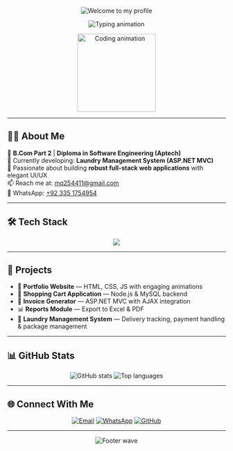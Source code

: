<!-- Animated Header Banner with Professional Colors -->
<p align="center">
  <img src="https://capsule-render.vercel.app/api?type=waving&color=1E3A8A&height=200&section=header&text=✨%20Welcome%20to%20my%20profile%20✨&fontSize=42&fontColor=C0C0C0&animation=fadeIn" alt="Welcome to my profile" />
</p>

<!-- Typing Animation -->
<p align="center">
  <img src="https://readme-typing-svg.herokuapp.com?font=Fira+Code&weight=600&size=26&pause=500&color=1E3A8A&center=true&vCenter=true&width=600&lines=💻+Web+Developer;💡+Tech+Enthusiast;🎨+Creative+UI+Designer;🧠+Full+Stack+Learner;🌸+Based+in+Karachi" alt="Typing animation" />
</p>

<!-- Subtle Professional GIF -->
<p align="center">
  <img src="https://media.giphy.com/media/3o6ZtpxSZbQRRnwCKQ/giphy.gif" width="180" alt="Coding animation" />
</p>

---

## 👩‍💻 About Me

🌼 **B.Com Part 2** | **Diploma in Software Engineering (Aptech)**  
🧺 Currently developing: **Laundry Management System (ASP.NET MVC)**  
💖 Passionate about building **robust full-stack web applications** with elegant UI/UX  
📫 Reach me at: [mq254411@gmail.com](mailto:mq254411@gmail.com)  
📱 WhatsApp: [+92 335 1754954](https://wa.me/923351754954)

---

## 🛠️ Tech Stack

<p align="center">
  <img src="https://skillicons.dev/icons?i=html,css,bootstrap,js,angular,php,mysql,mssql" />
</p>

---

## 🚀 Projects

- 💼 **Portfolio Website** — HTML, CSS, JS with engaging animations  
- 🛒 **Shopping Cart Application** — Node.js & MySQL backend  
- 🧾 **Invoice Generator** — ASP.NET MVC with AJAX integration  
- 📊 **Reports Module** — Export to Excel & PDF  
- 🧺 **Laundry Management System** — Delivery tracking, payment handling & package management  

---

## 📊 GitHub Stats

<p align="center">
  <img src="https://github-readme-stats.vercel.app/api?username=maheen821&show_icons=true&theme=radical&hide_border=true" alt="GitHub stats" />
  <img src="https://github-readme-stats.vercel.app/api/top-langs/?username=maheen821&layout=compact&theme=radical&hide_border=true" alt="Top languages" />
</p>

---

## 🌐 Connect With Me

<p align="center">
  <a href="mailto:mq254411@gmail.com" title="Email"><img src="https://img.shields.io/badge/-Email-D14836?style=for-the-badge&logo=gmail&logoColor=white" alt="Email" /></a>
  <a href="https://wa.me/923351754954" title="WhatsApp"><img src="https://img.shields.io/badge/-WhatsApp-25D366?style=for-the-badge&logo=whatsapp&logoColor=white" alt="WhatsApp" /></a>
  <a href="https://github.com/maheen821" title="GitHub"><img src="https://img.shields.io/badge/-GitHub-333?style=for-the-badge&logo=github&logoColor=white" alt="GitHub" /></a>
</p>

---

<!-- Footer Wave -->
<p align="center">
  <img src="https://capsule-render.vercel.app/api?type=waving&color=1E3A8A&height=120&section=footer&animation=fadeIn" alt="Footer wave" />
</p>
